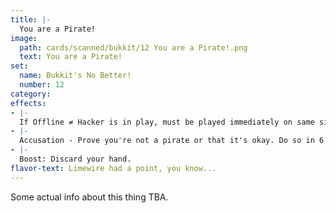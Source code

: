 ```yaml
---
title: |-
  You are a Pirate!
image: 
  path: cards/scanned/bukkit/12 You are a Pirate!.png
  text: You are a Pirate!
set:
  name: Bukkit's No Better!
  number: 12
category: 
effects: 
- |-
  If Offline ≠ Hacker is in play, must be played immediately on same side.
- |-
  Accusation - Prove you're not a pirate or that it's okay. Do so in 6 turns or you must be richest to win the game.
- |-
  Boost: Discard your hand.
flavor-text: Limewire had a point, you know...
---
```

Some actual info about this thing TBA.

